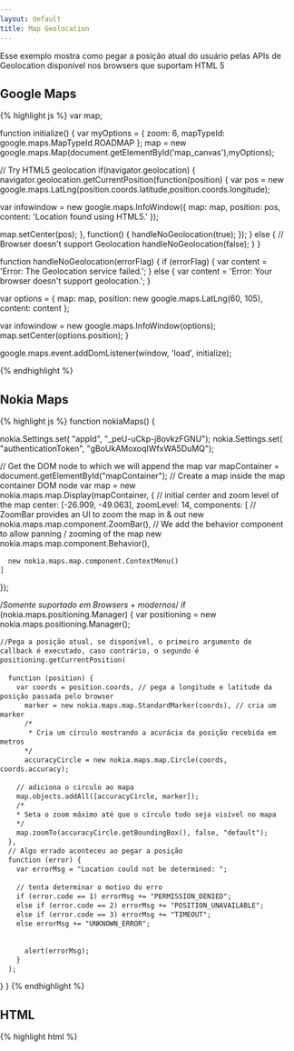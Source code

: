 ```yaml
---
layout: default
title: Map Geolocation
---
```


Esse exemplo mostra como pegar a posição atual do usuário pelas APIs de Geolocation disponível nos browsers que suportam HTML 5

<h2>Google Maps</h2>

{% highlight js %}
var map;

function initialize() {
  var myOptions = {
    zoom: 6,
    mapTypeId: google.maps.MapTypeId.ROADMAP
  };
  map = new google.maps.Map(document.getElementById('map_canvas'),myOptions);

  // Try HTML5 geolocation
  if(navigator.geolocation) {
    navigator.geolocation.getCurrentPosition(function(position) {
  var pos = new google.maps.LatLng(position.coords.latitude,position.coords.longitude);

  var infowindow = new google.maps.InfoWindow({
    map: map,
    position: pos,
    content: 'Location found using HTML5.'
  });

  map.setCenter(pos);
      }, function() {
  handleNoGeolocation(true);
      });
    } else {
      // Browser doesn't support Geolocation
      handleNoGeolocation(false);
    }
  }

function handleNoGeolocation(errorFlag) {
  if (errorFlag) {
    var content = 'Error: The Geolocation service failed.';
  } else {
    var content = 'Error: Your browser doesn\'t support geolocation.';
  }

  var options = {
    map: map,
    position: new google.maps.LatLng(60, 105),
    content: content
  };

  var infowindow = new google.maps.InfoWindow(options);
  map.setCenter(options.position);
}

google.maps.event.addDomListener(window, 'load', initialize);
  

{% endhighlight %}

 
<h2>Nokia Maps</h2>

{% highlight js %}
function nokiaMaps()
{

  nokia.Settings.set( "appId", "_peU-uCkp-j8ovkzFGNU");
  nokia.Settings.set( "authenticationToken", "gBoUkAMoxoqIWfxWA5DuMQ");

  // Get the DOM node to which we will append the map
  var mapContainer = document.getElementById("mapContainer");
  // Create a map inside the map container DOM node
  var map = new nokia.maps.map.Display(mapContainer, {
    // initial center and zoom level of the map
    center: [-26.909, -49.063],
    zoomLevel: 14,
    components: [
      // ZoomBar provides an UI to zoom the map in & out
      new nokia.maps.map.component.ZoomBar(),
      // We add the behavior component to allow panning / zooming of the map
      new nokia.maps.map.component.Behavior(),
     
      new nokia.maps.map.component.ContextMenu()
    ]
  });

  /*Somente suportado em Browsers + modernos*/
  if (nokia.maps.positioning.Manager) {
    var positioning = new nokia.maps.positioning.Manager();
    
    //Pega a posição atual, se disponível, o primeiro argumento de callback é executado, caso contrário, o segundo é 
    positioning.getCurrentPosition(
       
      function (position) {
        var coords = position.coords, // pega a longitude e latitude da posição passada pelo browser
          marker = new nokia.maps.map.StandardMarker(coords), // cria um marker
          /*
           * Cria um círculo mostrando a acurácia da posição recebida em metros
          */ 
          accuracyCircle = new nokia.maps.map.Circle(coords, coords.accuracy);
        
        // adiciona o circulo ao mapa
        map.objects.addAll([accuracyCircle, marker]); 
        /*
        * Seta o zoom máximo até que o círculo todo seja visível no mapa
        */
        map.zoomTo(accuracyCircle.getBoundingBox(), false, "default");
      }, 
      // Algo errado aconteceu ao pegar a posição
      function (error) {
        var errorMsg = "Location could not be determined: ";
        
        // tenta determinar o motivo do erro
        if (error.code == 1) errorMsg += "PERMISSION_DENIED";
        else if (error.code == 2) errorMsg += "POSITION_UNAVAILABLE";
        else if (error.code == 3) errorMsg += "TIMEOUT";
        else errorMsg += "UNKNOWN_ERROR";
          
           
          alert(errorMsg);
        }
      ); 
  }
}
{% endhighlight %}

<h2>HTML</h2>

{% highlight html %}

<!DOCTYPE html>
<html>
  <head>
    <title>Google Maps JavaScript API v3 Example: Map Geolocation</title>
    <meta name="viewport" content="initial-scale=1.0, user-scalable=no">
    <meta charset="UTF-8">
    <style type="text/css">
      html, body {
       
        overflow:hidden;
      }

      
      body {
        margin: 0;
        padding: 0;
        overflow: hidden;
        width: 100%;
        height: 100%;
        position: absolute;
      }

      #map_canvas {
        width: 400px;
        height: 400px;
        left: 0px;
        top: 0;
        position: absolute;
      }
      
      #mapContainer {
        width: 400px;
        height: 400px;
        left: 450px;
        top: 0;
        position: absolute;
      }
    </style>
    <!-- chamada à api do Google Maps e código que mostra o mapa do Google Maps. Coloquei em JS separados para não ficar muito confuso aqui -->
    <!--
    Include the maps javascript with sensor=true because this code is using a
    sensor (a GPS locator) to determine the user's location.
    See: https://developers.google.com/apis/maps/documentation/javascript/basics#SpecifyingSensor
    -->
    <script type="text/javascript"
        src="https://maps.googleapis.com/maps/api/js?sensor=true"></script>
          </head>
    <script type="text/javascript" src="/samples/mapgeolocation/google.js"></script>
     
    <!-- Clamada a API do Nokia Maps e código que mostra o mapa do Nokia Maps-->
    <script type="text/javascript" charset="UTF-8" src="http://api.maps.nokia.com/2.2.0//jsl.js?with=all"></script>
    <script type="text/javascript" src="/samples/mapgeolocation/nokia.js"></script>
 
  
  </head>  
  <body>
    <div id="map_canvas"></div>
    <div id='mapContainer'> </div>
       <script type="text/javascript"> 
         nokiaMaps(); 
       </script>
  </body>
</html>
{% endhighlight %}

<h2>Resultado</h2>

<a href="/samples/mapgeolocation" target="_blank">Página com exemplo completo</a>

<img src="/images_posts/mapgeolocation_sample.png" width="900px" class="post_img" />
